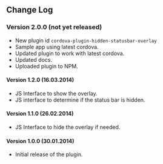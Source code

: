 ## Change Log

### Version 2.0.0 (not yet released)
- New plugin id `cordova-plugin-hidden-statusbar-overlay`
- Sample app using latest cordova.
- Updated plugin to work with latest cordova.
- Updated docs.
- Uploaded plugin to NPM.

#### Version 1.2.0 (16.03.2014)
- JS Interface to show the overlay.
- JS interface to determine if the status bar is hidden.

#### Version 1.1.0 (26.02.2014)
- JS Interface to hide the overlay if needed.

#### Version 1.0.0 (30.01.2014)
- Initial release of the plugin.